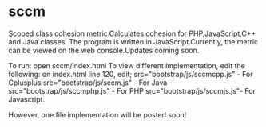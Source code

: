 # sccm
Scoped class cohesion metric.Calculates cohesion for PHP,JavaScript,C++ and Java classes.
The program is written in JavaScript.Currently, the metric can be viewed on the web console.Updates coming soon.

To run: open sccm/index.html 
To view different implementation, edit the following:
on index.html line 120, edit;
src="bootstrap/js/sccmcpp.js" - For Cplusplus
src="bootstrap/js/sccm.js" - For Java
src="bootstrap/js/sccmphp.js" - For PHP
src="bootstrap/js/sccmjs.js"- For Javascript.

However, one file implementation will be posted soon!
